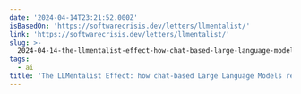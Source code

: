 ```yaml
---
date: '2024-04-14T23:21:52.000Z'
isBasedOn: 'https://softwarecrisis.dev/letters/llmentalist/'
link: 'https://softwarecrisis.dev/letters/llmentalist/'
slug: >-
  2024-04-14-the-llmentalist-effect-how-chat-based-large-language-models-replicate-the
tags:
  - ai
title: 'The LLMentalist Effect: how chat-based Large Language Models replicate the '
---
```


